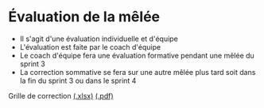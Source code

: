 # Évaluation de la mêlée

- Il s'agit d'une évaluation individuelle et d'équipe
- L'évaluation est faite par le coach d'équipe
- Le coach d'équipe fera une évaluation formative pendant une mêlée du sprint 3
- La correction sommative se fera sur une autre mêlée plus tard soit dans la fin du sprint 3 ou dans le sprint 4

Grille de correction [(.xlsx)](_09-grilles/Grille-Melee.xlsx) [(.pdf)](_09-grilles/Grille-Melee.pdf)